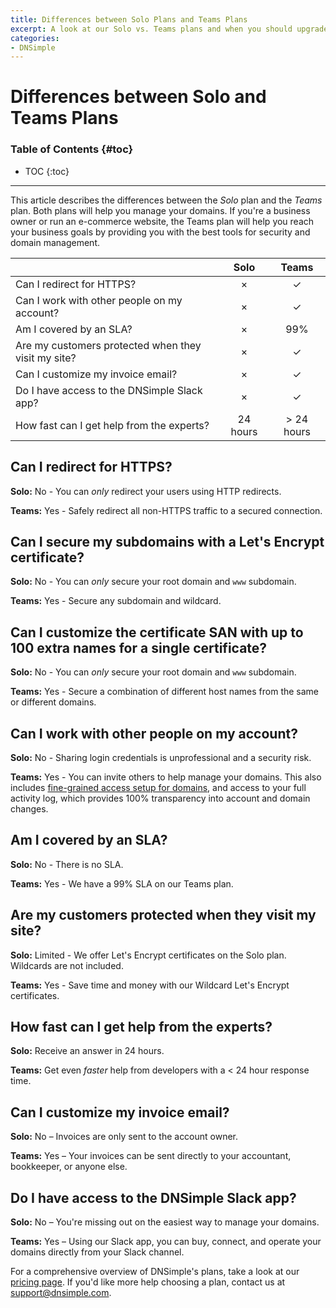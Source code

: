 ```yaml
---
title: Differences between Solo Plans and Teams Plans
excerpt: A look at our Solo vs. Teams plans and when you should upgrade.
categories:
- DNSimple
---
```


# Differences between Solo and Teams Plans

### Table of Contents {#toc}

* TOC
{:toc}

---

This article describes the differences between the *Solo* plan and the *Teams* plan. Both plans will help you manage your domains. If you're a business owner or run an e-commerce website, the Teams plan will help you reach your business goals by providing you with the best tools for security and domain management.

| | Solo | Teams |
|---|:---:|:--:|
| Can I redirect for HTTPS? | × | ✓ |
| Can I work with other people on my account? | × | ✓ |
| Am I covered by an SLA? | × | 99% |
| Are my customers protected when they visit my site? | × | ✓ |
| Can I customize my invoice email? | × | ✓ |
| Do I have access to the DNSimple Slack app? | × | ✓ |
| How fast can I get help from the experts? | 24 hours | > 24 hours |

## Can I redirect for HTTPS?

**Solo:** No - You can *only* redirect your users using HTTP redirects.

**Teams:** Yes - Safely redirect all non-HTTPS traffic to a secured connection.

## Can I secure my subdomains with a Let's Encrypt certificate?

**Solo:** No - You can *only* secure your root domain and `www` subdomain.

**Teams:** Yes - Secure any subdomain and wildcard.

## Can I customize the certificate SAN with up to 100 extra names for a single certificate?

**Solo:** No - You can *only* secure your root domain and `www` subdomain.

**Teams:** Yes - Secure a combination of different host names from the same or different domains.

## Can I work with other people on my account?

**Solo:** No - Sharing login credentials is unprofessional and a security risk.

**Teams:** Yes - You can invite others to help manage your domains. This also includes [fine-grained access setup for domains](/articles/domain-access-control), and access to your full activity log, which provides 100% transparency into account and domain changes.

## Am I covered by an SLA?

**Solo:** No - There is no SLA.

**Teams:** Yes - We have a 99% SLA on our Teams plan.

## Are my customers protected when they visit my site?

**Solo:** Limited - We offer Let's Encrypt certificates on the Solo plan. Wildcards are not included.

**Teams:** Yes - Save time and money with our Wildcard Let's Encrypt certificates.

## How fast can I get help from the experts?

**Solo:** Receive an answer in 24 hours.

**Teams:** Get even *faster* help from developers with a < 24 hour response time.

## Can I customize my invoice email?

**Solo:** No – Invoices are only sent to the account owner.

**Teams:** Yes – Your invoices can be sent directly to your accountant, bookkeeper, or anyone else.

## Do I have access to the DNSimple Slack app?

**Solo:** No – You're missing out on the easiest way to manage your domains.

**Teams:** Yes – Using our Slack app, you can buy, connect, and operate your domains directly from your Slack channel.

For a comprehensive overview of DNSimple's plans, take a look at our [pricing page](https://dnsimple.com/pricing). If you'd like more help choosing a plan, contact us at [support@dnsimple.com](mailto:support@dnsimple.com).
